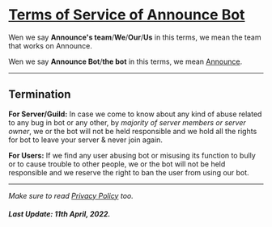 # **[Terms of Service of Announce Bot](https://top.gg/bot/765207869032366090)**

Wen we say **Announce's team**/**We**/**Our**/**Us** in this terms, we mean the team that works on Announce.

Wen we say **Announce Bot**/**the bot** in this terms, we mean [Announce](https://top.gg/bot/765207869032366090).

<!---
---

## **Copyright Material**

You're **NOT** suppose to use any of the following by any means without legal permission:
- .

Copyright Material.
-->

---

## **Termination**

**For Server/Guild:** In case we come to know about any kind of abuse related to any bug in bot or any other, by *majority of server members or server owner*, we or the bot will not be held responsible and we hold all the rights for bot to leave your server & never join again.


**For Users:** If we find any user abusing bot or misusing its function to bully or to cause trouble to other people, we or the bot will not be held responsible and we reserve the right to ban the user from using our bot.

---

*Make sure to read [Privacy Policy]() too.* 

##### Last Update: 11th April, 2022.
